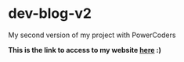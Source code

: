 # dev-blog-v2
My second version of my project with PowerCoders

**This is the link to access to my website [here](https://syamandshaker.github.io/dev-blog-v2/) :)**
